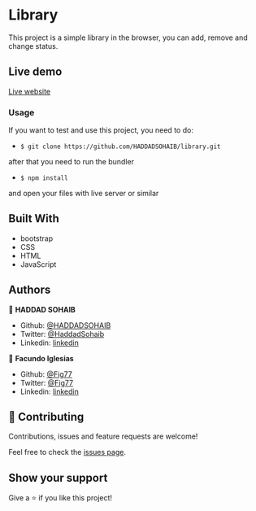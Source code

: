 # Library

This project is a simple library in the browser, you can add, remove and change status.

## Live demo

[Live website](https://raw.githack.com/HADDADSOHAIB/library/init_version/index.html/)

### Usage

If you want to test and use this project, you need to do:
* `$ git clone https://github.com/HADDADSOHAIB/library.git`

after that you need to run the bundler
* `$ npm install`

and open your files with live server or similar


## Built With

- bootstrap
- CSS
- HTML
- JavaScript


## Authors

👤 **HADDAD SOHAIB**

- Github: [@HADDADSOHAIB](https://github.com/HADDADSOHAIB)
- Twitter: [@HaddadSohaib](https://twitter.com/HaddadSohaib)
- Linkedin: [linkedin](https://www.linkedin.com/in/sohaibhaddad/)

👤 **Facundo Iglesias**

- Github: [@Fig77](https://github.com/Fig77)
- Twitter: [@Fig77](https://twitter.com/Fig_77/)
- Linkedin: [linkedin](https://www.linkedin.com/in/figlesias/)

## 🤝 Contributing

Contributions, issues and feature requests are welcome!

Feel free to check the [issues page](issues/).

## Show your support

Give a ⭐️ if you like this project!